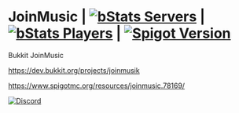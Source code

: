 # JoinMusic | [![bStats Servers](https://img.shields.io/bstats/servers/6447)](https://bstats.org/plugin/bukkit/JoinMusik) | [![bStats Players](https://img.shields.io/bstats/players/6447)](https://bstats.org/plugin/bukkit/JoinMusik) | [![Spigot Version](https://img.shields.io/spiget/version/78169?label=Version)](https://www.spigotmc.org/resources/joinmusic.78169/) 
Bukkit JoinMusic

https://dev.bukkit.org/projects/joinmusik

https://www.spigotmc.org/resources/joinmusic.78169/

[![Discord](https://img.shields.io/badge/Discord-7289DA?style=for-the-badge&logo=discord&logoColor=white)](https://discord.gg/qKskYDBAMW)
